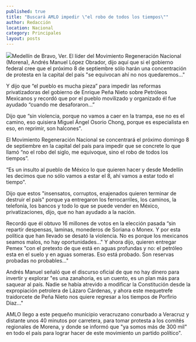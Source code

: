 ```yaml
---
published: true
title: "Buscará AMLO impedir \"el robo de todos los tiempos\""
author: Redacción
location: Nacional
category: Principales
layout: posts
---
```


![](http://i.imgur.com/SCHsnSOm.jpg)Medellín de Bravo, Ver. El líder del Movimiento Regeneración Nacional (Morena), Andrés Manuel López Obrador, dijo aquí que si el gobierno federal cree que el próximo 8 de septiembre sólo harán una concentración de protesta en la capital del país "se equivocan ahí no nos quedaremos..."

Y dijo que “el pueblo es mucha pieza” para impedir las reformas privatizadoras del gobierno de Enrique Peña Nieto sobre Petróleos Mexicanos y recordó que por el pueblo movilizado y organizado él fue ayudado “cuando me desaforaron...”

Dijo que “sin violencia, porque no vamos a caer en la trampa, ese no es el camino, eso quisiera Miguel Ángel Osorio Chong, porque es especialista en eso, en reprimir, son halcones".

El Movimiento Regeneración Nacional se concentrará el próximo domingo 8 de septiembre en la capital del país para impedir que se concrete lo que llamó “no el robo del siglo, me equivoque, sino el robo de todos los tiempos”.

“Es un insulto al pueblo de México lo que quieren hacer y desde Medellín les decimos que no sólo vamos a estar el 8, ahí vamos a estar todo el tiempo".

Dijo que estos "insensatos, corruptos, enajenados quieren terminar de destruir el país" porque ya entregaron los ferrocarriles, los caminos, la telefonía, los bancos y todo lo que se puede vender en México, privatizaciones, dijo, que no han ayudado a la nación.

Recordó que él obtuvo 16 millones de votos en la elección pasada “sin repartir despensas, laminas, monederos de Soriana o Monex. Y por esta política que han llevado se desató la violencia. No es porque los mexicanos seamos malos, no hay oportunidades..." Y ahora dijo, quieren entregar Pemex "con el pretexto de que está en aguas profundas y no: el petróleo esta en el suelo y en aguas someras. Eso está probado. Son reservas probadas no probables..."

Andrés Manuel señaló que el discurso oficial de que no hay dinero para invertir y explorar "es una zanahoria, es un cuento, es un plan más para saquear al país. Nadie se había atrevido a modificar la Constitución desde la expropiación petrolera de Lázaro Cárdenas, y ahora este mequetrefe traidorcete de Peña Nieto nos quiere regresar a los tiempos de Porfirio Díaz..."

AMLO llego a este pequeño municipio veracruzano conurbado a Veracruz y distante unos 40 minutos por carretera, para tomar protesta a los comités regionales de Morena, y donde se informó que "ya somos más de 300 mil" en todo el país para lograr hacer de este movimiento un partido político".
